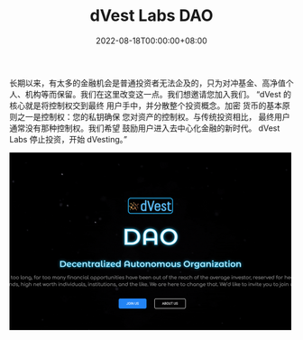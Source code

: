 ﻿---
title: "dVest Labs DAO"
description: "长期以来，普通投资者无法获得太多的金融机会。我们在这里改变这一点。加入我们。"
date: 2022-08-18T00:00:00+08:00
lastmod: 2022-08-18T00:00:00+08:00
draft: false
authors: ["boogArno"]
featuredImage: "dvest-labs-dao.png"
tags: ["DeFi","dVest Labs DAO"]
categories: ["nfts"]
nfts: ["DeFi"]
blockchain: "BSC"
website: "https://dvest.org/"
twitter: "https://twitter.com/dVestProject"
discord: "https://discord.gg/zypXRbUBpw"
telegram: "https://t.me/defivest"
github: ""
youtube: ""
twitch: ""
facebook: ""
instagram: ""
reddit: ""
medium: ""
steam: ""
gitbook: ""
googleplay: ""
appstore: ""
status: "Live"
weight: 
lightgallery: true
toc: true
pinned: false
recommend: false
recommend1: false
---
长期以来，有太多的金融机会是普通投资者无法企及的，只为对冲基金、高净值个人、机构等而保留。我们在这里改变这一点。我们想邀请您加入我们。
“dVest 的核心就是将控制权交到最终 用户手中，并分散整个投资概念。加密 货币的基本原则之一是控制权：您的私钥确保 您对资产的控制权。与传统投资相比， 最终用户通常没有那种控制权。我们希望 鼓励用户进入去中心化金融的新时代。
dVest Labs 停止投资，开始 dVesting。”

![dvestlabsdao-dapp-defi-bsc-image1-500x315_72a8d1a8da88321ffe9117bdc91c4ac0](dvestlabsdao-dapp-defi-bsc-image1-500x315_72a8d1a8da88321ffe9117bdc91c4ac0.png)